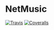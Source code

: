 # NetMusic
[![Travis](https://img.shields.io/travis/xsdlr/NetMusic.svg?style=flat-square)]()
[![Coveralls](https://img.shields.io/coveralls/xsdlr/NetMusic.svg?style=flat-square)]()
